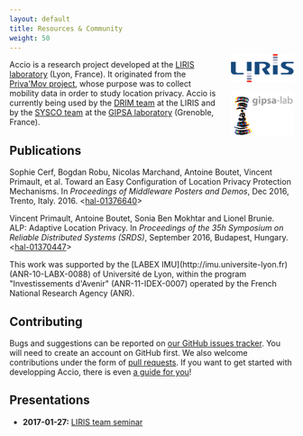 ```yaml
---
layout: default
title: Resources & Community
weight: 50
---
```


<div style="float: right; position: relative; top: -10px; margin-left: 15px;">
  <img style="height: 50px; display: block;" src="../images/liris-big.png"/>
  <img style="width: 110px; margin-top: 15px; display: block;" src="../images/gipsa.gif"/>
</div>

Accio is a research project developed at the [LIRIS laboratory](https://liris.cnrs.fr) (Lyon, France).
It originated from the [Priva'Mov project](https://privamov.liris.cnrs.fr), whose purpose was to collect mobility data in order to study location privacy.
Accio is currently being used by the [DRIM team](https://liris.cnrs.fr/drim/) at the LIRIS and by the [SYSCO team](http://www.gipsa-lab.grenoble-inp.fr/sysco/accueil-sysco.php) at the [GIPSA laboratory](http://www.gipsa-lab.fr/) (Grenoble, France).

## Publications

Sophie Cerf, Bogdan Robu, Nicolas Marchand, Antoine Boutet, Vincent Primault, et al.
Toward an Easy Configuration of Location Privacy Protection Mechanisms.
In *Proceedings of Middleware Posters and Demos*, Dec 2016, Trento, Italy. 2016.
&lt;[hal-01376640](https://hal.archives-ouvertes.fr/hal-01376640)&gt;

Vincent Primault, Antoine Boutet, Sonia Ben Mokhtar and Lionel Brunie.
ALP: Adaptive Location Privacy.
In *Proceedings of the 35h Symposium on Reliable Distributed Systems (SRDS)*, September 2016, Budapest, Hungary.
&lt;[hal-01370447](https://hal.archives-ouvertes.fr/hal-01370447)&gt;

<p class="small" markdown="1">This work was supported by the [LABEX IMU](http://imu.universite-lyon.fr) (ANR-10-LABX-0088) of Université de Lyon, within the program "Investissements d'Avenir" (ANR-11-IDEX-0007) operated by the French National Research Agency (ANR).</p>

## Contributing
Bugs and suggestions can be reported on [our GitHub issues tracker](https://github.com/privamov/accio/issues).
You will need to create an account on GitHub first.
We also welcome contributions under the form of [pull requests](https://github.com/privamov/accio/pulls).
If you want to get started with developping Accio, there is even [a guide for you](../extend/developping/)!

## Presentations
* **2017-01-27:** [LIRIS team seminar](resources/liris_2017-01-27.pdf)
